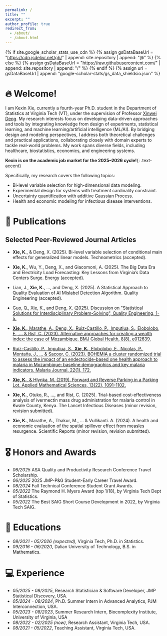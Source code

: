 ```yaml
---
permalink: /
title: ""
excerpt: ""
author_profile: true
redirect_from: 
  - /about/
  - /about.html
---
```


{% if site.google_scholar_stats_use_cdn %}
{% assign gsDataBaseUrl = "https://cdn.jsdelivr.net/gh/" | append: site.repository | append: "@" %}
{% else %}
{% assign gsDataBaseUrl = "https://raw.githubusercontent.com/" | append: site.repository | append: "/" %}
{% endif %}
{% assign url = gsDataBaseUrl | append: "google-scholar-stats/gs_data_shieldsio.json" %}

<span class='anchor' id='about-me'></span>

# 🔥 Welcome!

I am Kexin Xie, currently a fourth-year Ph.D. student in the Department of Statistics at Virginia Tech (VT), under the supervision of Professor [Xinwei Deng](https://xwdeng80.github.io/). My research interests focus on developing data-driven approaches and tools by integrating knowledge from design of experiments, statistical learning, and machine learning/artificial intelligence (ML/AI). By bridging design and modeling perspectives, I address both theoretical challenges and practical applications, collaborating closely with domain experts to tackle real-world problems. My work spans diverse fields, including healthcare, biostatistics, economics, and engineering systems.

**Kexin is on the academic job market for the 2025–2026 cycle!**{: .text-accent}

Specifically, my research covers the following topics:

- Bi-level variable selection for high-dimensional data modeling.
- Experimental design for systems with treatment cardinality constraint.
- Uncertainty quantification with additive Gaussian Process.
- Health and economic modeling for infectious disease interventions.


<span class='anchor' id='publications'></span>
# 📝 Publications 

## Selected Peer-Reviewed Journal Articles
- **Xie, K.**, & Deng, X. (2025). Bi-level variable selection of conditional main effects for generalized linear models. Technometrics (accepted).

- **Xie, K.**, Wu, Y., Deng, X., and Giacomoni, A. (2025). The Big Data Era and Electricity Load Forecasting: Key Lessons from Virginia’s Data Centers Surge. Energy (accepted).

- Lian, J., **Xie, K.**, …, and Deng, X. (2025). A Statistical Approach to Quality Evaluation of AI Mislabel Detection Algorithm. Quality Engineering (accepted).

- [Guo, Q., Xie, K., and Deng, X. (2025). Discussion on "Statistical Solutions for Interdisciplinary Problem-Solving", Quality Engineering, 1-5.](https://www-tandfonline-com.ezproxy.lib.vt.edu/doi/full/10.1080/08982112.2025.2512777)

- [**Xie, K.**, Marathe, A., Deng, X., Ruiz-Castillo, P., Imputiua, S., Elobolobo, E., ... & Rist, C. (2023). Alternative approaches for creating a wealth index: the case of Mozambique. BMJ Global Health, 8(8), e012639.](https://gh.bmj.com/content/8/8/e012639)

- [Ruiz-Castillo, P., Imputiua, S., **Xie, K.**, Elobolobo, E., Nicolas, P., Montaña, J., ... & Sacoor, C. (2023). BOHEMIA a cluster randomized trial to assess the impact of an endectocide-based one health approach to malaria in Mozambique: baseline demographics and key malaria indicators. Malaria Journal, 22(1), 172.](https://link-springer-com.ezproxy.lib.vt.edu/article/10.1186/s12936-023-04605-3)

- [**Xie, K.**, & Hlynka, M. (2019). Forward and Reverse Parking in a Parking Lot. Applied Mathematical Sciences, 13(22), 1091-1102.](https://arxiv.org/pdf/1909.12941)

- **Xie, K.**, Otuko, R., …, and Rist, C. (2025). Trial-based cost-effectiveness analysis of ivermectin mass drug administration for malaria control in Kwale County, Kenya. The Lancet Infectious Diseases (minor revision, revision submitted).

- **Xie, K.**, Marathe, A., Thakur, M., … & Vullikanti. A. (2024). A health and economic evaluation of the spatial spillover effect from measles resurgence. Scientific Reports (minor revision, revision submitted).

<span class='anchor' id='honors-and-awards'></span>
# 🎖 Honors and Awards
- *06/2025* ASA Quality and Productivity Research Conference Travel Scholarship.
- *06/2025* 2025 JMP-P&G Student-Early Career Travel Award.
- *08/2024* Fall Technical Conference Student Grant Awards. 
- *05/2022* The Raymond H. Myers Award (top 1/18), by Virginia Tech Dept of Statistics.
- *05/2022* The Best SAIG Short Course Development in 2022, by Virginia Tech SAIG.

<span class='anchor' id='education'></span>
# 📖 Educations
- *08/2021 - 05/2026 (expected)*, Virginia Tech, Ph.D. in Statistics. 
- *09/2016 - 06/2020*, Dalian University of Technology, B.S. in Mathematics. 

<span class='anchor' id='experience'></span>
# 💻 Experience
- *05/2025 - 08/2025*, Research Statistician & Software Developer, JMP Statistical Discovery, USA.
- *05/2024 - 08/2024*, Ph.D. Summer Intern in Advanced Analytics, PJM Interconnection, USA.
- *05/2023 - 08/2023*, Summer Research Intern, Biocomplexity Institute, University of Virginia, USA
- *08/2022 - 02/2025 (now)*, Research Assistant, Virginia Tech, USA.
- *08/2021 - 05/2022*, Teaching Assistant, Virginia Tech, USA.
